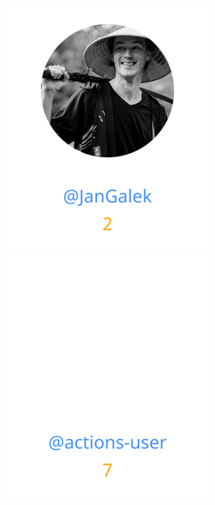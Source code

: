 
<div>
<span>
  <a href="https://github.com/JanGalek"><img src="https://raw.githubusercontent.com/gouef/create-contributors-action/refs/heads/contributors-svg/.github/contributors/JanGalek.svg" alt="JanGalek" /></a>
</span>
<span>
  <a href="https://github.com/actions-user"><img src="https://raw.githubusercontent.com/gouef/create-contributors-action/refs/heads/contributors-svg/.github/contributors/actions-user.svg" alt="actions-user" /></a>
</span>
</div>

